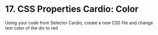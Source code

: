 # 17. CSS Properties Cardio: Color

Using your code from Selector Cardio, create a new CSS file and change text color of the div to red
 


